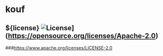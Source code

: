 # kouf

  ## ${license} ![License](https://img.shields.io/badge/License-Apache_2.0-blue.svg)](https://opensource.org/licenses/Apache-2.0) 
  ###https://www.apache.org/licenses/LICENSE-2.0
